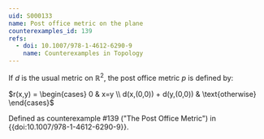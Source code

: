 ```yaml
---
uid: S000133
name: Post office metric on the plane
counterexamples_id: 139
refs:
  - doi: 10.1007/978-1-4612-6290-9
    name: Counterexamples in Topology
---
```

If $d$ is the usual metric on $\mathbb{R}^2$, the post office metric $p$ is defined by:

$r(x,y) = \begin{cases}
    0 & x=y \\
    d(x,(0,0)) + d(y,(0,0)) & \text{otherwise}
\end{cases}$

Defined as counterexample #139 ("The Post Office Metric")
in {{doi:10.1007/978-1-4612-6290-9}}.
